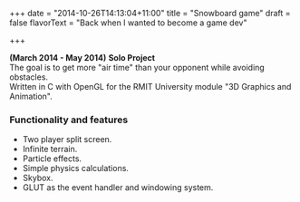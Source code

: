 +++
date = "2014-10-26T14:13:04+11:00"
title = "Snowboard game"
draft = false
flavorText = "Back when I wanted to become a game dev"

+++

**(March 2014 - May 2014)**
**Solo Project**    
The goal is to get more "air time" than your opponent while avoiding obstacles.  
Written in C with OpenGL for the RMIT University module "3D Graphics and Animation".

### Functionality and features

*   Two player split screen.
*   Infinite terrain.
*   Particle effects.
*   Simple physics calculations.
*   Skybox.
*   GLUT as the event handler and windowing system.

